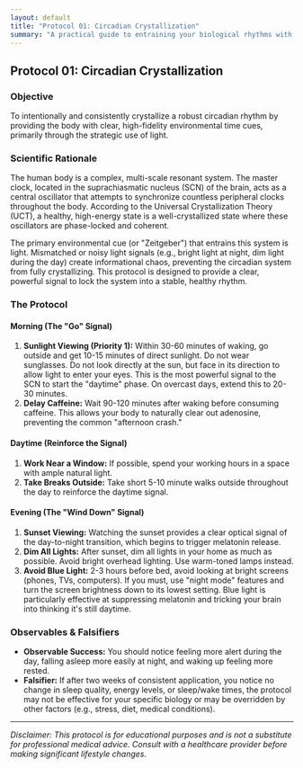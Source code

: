 ```yaml
---
layout: default
title: "Protocol 01: Circadian Crystallization"
summary: "A practical guide to entraining your biological rhythms with environmental light cues to promote robust sleep and daytime energy."
---
```


## Protocol 01: Circadian Crystallization

### Objective
To intentionally and consistently crystallize a robust circadian rhythm by providing the body with clear, high-fidelity environmental time cues, primarily through the strategic use of light.

### Scientific Rationale
The human body is a complex, multi-scale resonant system. The master clock, located in the suprachiasmatic nucleus (SCN) of the brain, acts as a central oscillator that attempts to synchronize countless peripheral clocks throughout the body. According to the Universal Crystallization Theory (UCT), a healthy, high-energy state is a well-crystallized state where these oscillators are phase-locked and coherent.

The primary environmental cue (or "Zeitgeber") that entrains this system is light. Mismatched or noisy light signals (e.g., bright light at night, dim light during the day) create informational chaos, preventing the circadian system from fully crystallizing. This protocol is designed to provide a clear, powerful signal to lock the system into a stable, healthy rhythm.

### The Protocol

#### **Morning (The "Go" Signal)**
1.  **Sunlight Viewing (Priority 1):** Within 30-60 minutes of waking, go outside and get 10-15 minutes of direct sunlight. Do not wear sunglasses. Do not look directly at the sun, but face in its direction to allow light to enter your eyes. This is the most powerful signal to the SCN to start the "daytime" phase. On overcast days, extend this to 20-30 minutes.
2.  **Delay Caffeine:** Wait 90-120 minutes after waking before consuming caffeine. This allows your body to naturally clear out adenosine, preventing the common "afternoon crash."

#### **Daytime (Reinforce the Signal)**
1.  **Work Near a Window:** If possible, spend your working hours in a space with ample natural light.
2.  **Take Breaks Outside:** Take short 5-10 minute walks outside throughout the day to reinforce the daytime signal.

#### **Evening (The "Wind Down" Signal)**
1.  **Sunset Viewing:** Watching the sunset provides a clear optical signal of the day-to-night transition, which begins to trigger melatonin release.
2.  **Dim All Lights:** After sunset, dim all lights in your home as much as possible. Avoid bright overhead lighting. Use warm-toned lamps instead.
3.  **Avoid Blue Light:** 2-3 hours before bed, avoid looking at bright screens (phones, TVs, computers). If you must, use "night mode" features and turn the screen brightness down to its lowest setting. Blue light is particularly effective at suppressing melatonin and tricking your brain into thinking it's still daytime.

### Observables & Falsifiers
- **Observable Success:** You should notice feeling more alert during the day, falling asleep more easily at night, and waking up feeling more rested.
- **Falsifier:** If after two weeks of consistent application, you notice no change in sleep quality, energy levels, or sleep/wake times, the protocol may not be effective for your specific biology or may be overridden by other factors (e.g., stress, diet, medical conditions).

---
*Disclaimer: This protocol is for educational purposes and is not a substitute for professional medical advice. Consult with a healthcare provider before making significant lifestyle changes.*
